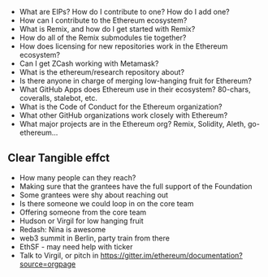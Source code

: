- What are EIPs? How do I contribute to one? How do I add one?
- How can I contribute to the Ethereum ecosystem?
- What is Remix, and how do I get started with Remix?
- How do all of the Remix submodules tie together?
- How does licensing for new repositories work in the Ethereum ecosystem?
- Can I get ZCash working with Metamask?
- What is the ethereum/research repository about?
- Is there anyone in charge of merging low-hanging fruit for Ethereum?
- What GitHub Apps does Ethereum use in their ecosystem? 80-chars, coveralls, stalebot, etc.
- What is the Code of Conduct for the Ethereum organization?
- What other GitHub organizations work closely with Ethereum?
- What major projects are in the Ethereum org? Remix, Solidity, Aleth, go-ethereum...


## Clear Tangible effct
- How many people can they reach?
- Making sure that the grantees have the full support of the Foundation
- Some grantees were shy about reaching out
- Is there someone we could loop in on the core team
- Offering someone from the core team
- Hudson or Virgil for low hanging fruit
- Redash: Nina is awesome
- web3 summit in Berlin, party train from there
- EthSF - may need help with ticker
- Talk to Virgil, or pitch in https://gitter.im/ethereum/documentation?source=orgpage
